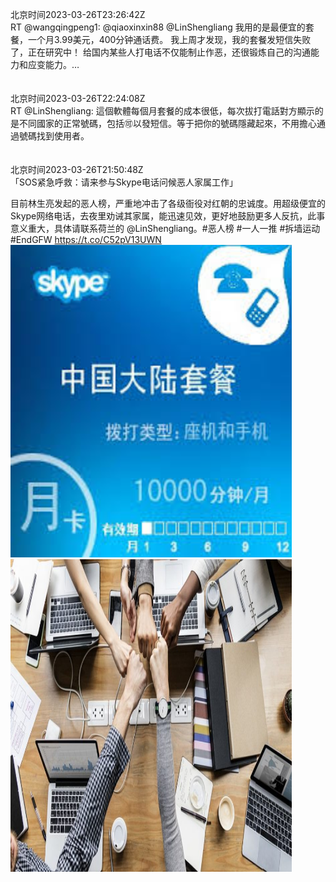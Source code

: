 北京时间2023-03-26T23:26:42Z<br>RT @wangqingpeng1: @qiaoxinxin88 @LinShengliang 我用的是最便宜的套餐，一个月3.99美元，400分钟通话费。
我上周才发现，我的套餐发短信失败了，正在研究中！
给国内某些人打电话不仅能制止作恶，还很锻炼自己的沟通能力和应变能力。…<br><br><br>北京时间2023-03-26T22:24:08Z<br>RT @LinShengliang: 這個軟體每個月套餐的成本很低，每次拔打電話對方顯示的是不同國家的正常號碼，包括🉑️以發短信。等于把你的號碼隱藏起來，不用擔心通過號碼找到使用者。<br><br><br>北京时间2023-03-26T21:50:48Z<br>「SOS紧急呼救：请来参与Skype电话问候恶人家属工作」

目前林生亮发起的恶人榜，严重地冲击了各级衙役对红朝的忠诚度。用超级便宜的Skype网络电话，去夜里劝诫其家属，能迅速见效，更好地鼓励更多人反抗，此事意义重大，具体请联系荷兰的 @LinShengliang。#恶人榜 #一人一推 #拆墙运动 #EndGFW https://t.co/C52pV13UWN<br><img src='/temp/image/2023/w-Month-3/1639988274382110720_0.jpg' width='450' height='500'><img src='/temp/image/2023/w-Month-3/1639988274382110720_1.jpg' width='450' height='500'><br><br>